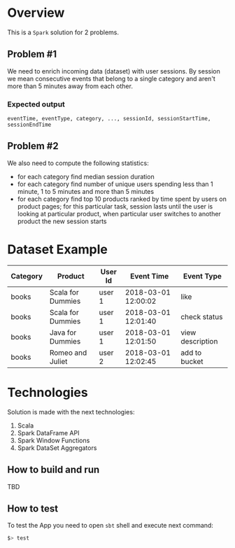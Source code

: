 # Overview

This is a `Spark` solution for 2 problems.

## Problem #1

We need to enrich incoming data (dataset) with user sessions. By session we mean consecutive events that belong to a single category and aren't more than 5 minutes away from each other.

### Expected output

```eventTime, eventType, category, ..., sessionId, sessionStartTime, sessionEndTime```

## Problem #2

We also need to compute the following statistics:
* for each category find median session duration
* for each category find number of unique users spending less than 1 minute, 1 to 5 minutes and more than 5 minutes
* for each category find top 10 products ranked by time spent by users on product pages; for this particular task, session lasts until the user is looking at particular product, when particular user switches to another product the new session starts
 
# Dataset Example

Category  |  Product             |  User Id   |  Event Time          |  Event Type
----------|----------------------|------------|----------------------|--------------
books     |  Scala for Dummies   |  user 1    |  2018-03-01 12:00:02 | like
books     |  Scala for Dummies   |  user 1    |  2018-03-01 12:01:40 | check status
books     |  Java for Dummies    |  user 1    |  2018-03-01 12:01:50 | view description
books     |  Romeo and Juliet    |  user 2    |  2018-03-01 12:02:45 | add to bucket

# Technologies

Solution is made with the next technologies:

1. Scala
2. Spark DataFrame API
3. Spark Window Functions
4. Spark DataSet Aggregators

## How to build and run

TBD

## How to test

To test the App you need to open `sbt` shell and execute next command:

```bash
$> test
``` 
